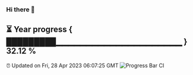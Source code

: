 ### Hi there 👋
⏳ Year progress { █████████▁▁▁▁▁▁▁▁▁▁▁▁▁▁▁▁▁▁▁▁▁ } 32.12 %
---
⏰ Updated on Fri, 28 Apr 2023 06:07:25 GMT
![Progress Bar CI](https://github.com/Moyi321/Moyi321/workflows/Progress%20Bar%20CI/badge.svg)
